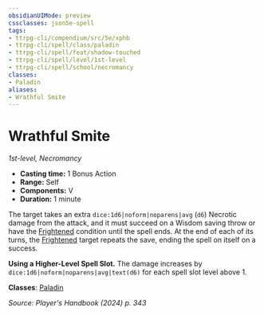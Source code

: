 ```yaml
---
obsidianUIMode: preview
cssclasses: json5e-spell
tags:
- ttrpg-cli/compendium/src/5e/xphb
- ttrpg-cli/spell/class/paladin
- ttrpg-cli/spell/feat/shadow-touched
- ttrpg-cli/spell/level/1st-level
- ttrpg-cli/spell/school/necromancy
classes:
- Paladin
aliases:
- Wrathful Smite
---
```

# Wrathful Smite
*1st-level, Necromancy*  


- **Casting time:** 1 Bonus Action
- **Range:** Self
- **Components:** V
- **Duration:** 1 minute

The target takes an extra `dice:1d6|noform|noparens|avg` (`d6`) Necrotic damage from the attack, and it must succeed on a Wisdom saving throw or have the [Frightened](/3-Mechanics/CLI/conditions.md#Frightened) condition until the spell ends. At the end of each of its turns, the [Frightened](/3-Mechanics/CLI/conditions.md#Frightened) target repeats the save, ending the spell on itself on a success.

**Using a Higher-Level Spell Slot.** The damage increases by `dice:1d6|noform|noparens|avg|text(d6)` for each spell slot level above 1.

**Classes**: [Paladin](/3-Mechanics/CLI/lists/list-spells-classes-paladin.md)

*Source: Player's Handbook (2024) p. 343*